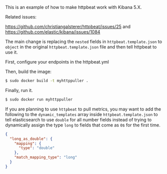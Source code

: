This is an example of how to make httpbeat work with Kibana 5.X.


Related issues:

https://github.com/christiangalsterer/httpbeat/issues/25 and https://github.com/elastic/kibana/issues/1084

The main change is replacing the `nested` fields in `httpbeat.template.json` to `object` in the original `httpbeat.template.json` file and then tell httpbeat to use it.


First, configure your endpoints in the httpbeat.yml


Then, build the image:

```sh
$ sudo docker build -t myhttppuller .
```

Finally, run it.

```sh
$ sudo docker run myhttppuller
```


If you are planning to use `httpbeat` to pull metrics, you may want to add the following to the `dynamic_templates` array inside `httpbeat.template.json` to tell elasticsearch to use `double` for all number fields instead of trying to dynamically assign the type `long` to fields that come as `0`s for the first time.

```json
{
  "long_as_double": {
    "mapping": {
      "type": "double"
    },
    "match_mapping_type": "long"
  }
}
```


